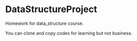 # DataStructureProject
Homework for data_structure course.

You can clone and copy codes for learning but not business.
